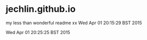 jechlin.github.io
=================
my less than wonderful readme
xx
Wed Apr 01 20:15:29 BST 2015

Wed Apr 01 20:25:25 BST 2015

